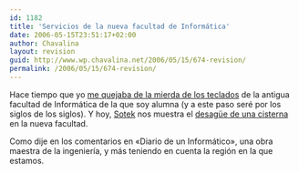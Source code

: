 ```yaml
---
id: 1182
title: 'Servicios de la nueva facultad de Informática'
date: 2006-05-15T23:51:17+02:00
author: Chavalina
layout: revision
guid: http://www.wp.chavalina.net/2006/05/15/674-revision/
permalink: /2006/05/15/674-revision/
---
```

Hace tiempo que yo <a href="http://chavalina.net/comentar.php?idpost=581" target="_blank">me quejaba de la mierda de los teclados</a> de la antigua facultad de Informática de la que soy alumna (y a este paso seré por los siglos de los siglos). Y hoy, <a href="http://www.sotek.es" target="_blank">Sotek</a> nos muestra el <a href="http://www.sotek.es/2006/05/15/gasto-de-agua-innecesario-en-la-nueva-facultad-de-informtica/" target="_blank">desag&uuml;e de una cisterna</a> en la nueva facultad.  
  
Como dije en los comentarios en «Diario de un Informático», una obra maestra de la ingenier&iacute;a, y más teniendo en cuenta la región en la que estamos.